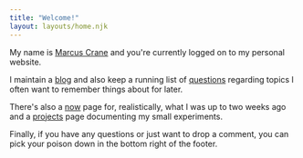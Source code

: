 ```yaml
---
title: "Welcome!"
layout: layouts/home.njk
---
```


My name is [Marcus Crane](/about/) and you're currently logged on to my personal website.

I maintain a [blog](/blog/) and also keep a running list of [questions](/questions/) regarding topics I often want to remember things about for later.

There's also a [now](/now/) page for, realistically, what I was up to two weeks ago and a [projects](/projects/) page documenting my small experiments.

Finally, if you have any questions or just want to drop a comment, you can pick your poison down in the bottom right of the footer.
